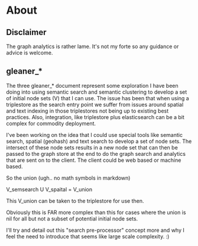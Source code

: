 # About

## Disclaimer

The graph analytics is rather lame.  It's not my forte so any guidance or advice is welcome.  

## gleaner_*

The three gleaner_* document represent some exploration I have been doing into using semantic search and 
semantic clustering to develop a set of initial node sets (V) that I can use.  The issue has been that 
when using a triplestore as the search entry point we suffer from issues around spatial and text indexing 
in those triplestores not being up to existing best practices.  Also, integration, like triplestore plus 
elasticsearch can be a bit complex for commodity deployment.  

I've been working on the idea that I could use special tools like semantic search, spatial (geohash) and 
text search to develop a set of node sets.   The intersect of these node sets results in a new node set 
that can then be passed to the graph store at the end to do the graph search and analytics that are sent
on to the client.  The client could be web based or machine based.  

So the union (ugh..  no math symbols in markdown)

V_semsearch U V_spaital = V_union

This V_union can be taken to the triplestore for use then.

Obviously this is FAR more complex than this for cases where the union is nil for all but not a subset of potential initial node sets.  

I'll try and detail out this "search pre-processor" concept more and why I feel the need to introduce that seems like
large scale complexity.  :) 